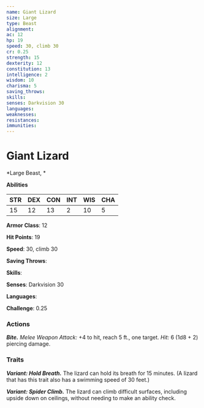 ```yaml
---
name: Giant Lizard
size: Large
type: Beast
alignment: 
ac: 12
hp: 19
speed: 30, climb 30
cr: 0.25
strength: 15
dexterity: 12
constitution: 13
intelligence: 2
wisdom: 10
charisma: 5
saving_throws: 
skills: 
senses: Darkvision 30
languages: 
weaknesses:
resistances:
immunities:
---
```


# Giant Lizard

*Large Beast, *

**Abilities**

| STR | DEX | CON | INT | WIS | CHA |
| --- | --- | --- | --- | --- | --- |
| 15 | 12 | 13 | 2 | 10 | 5 |

**Armor Class**: 12

**Hit Points**: 19

**Speed**: 30, climb 30

**Saving Throws**: 

**Skills**: 

**Senses**: Darkvision 30

**Languages**: 

**Challenge**: 0.25


### Actions
***Bite.*** *Melee Weapon Attack:* +4 to hit, reach 5 ft., one target. *Hit:* 6 (1d8 + 2) piercing damage.

### Traits
***Variant: Hold Breath.*** The lizard can hold its breath for 15 minutes. (A lizard that has this trait also has a swimming speed of 30 feet.)

***Variant: Spider Climb.*** The lizard can climb difficult surfaces, including upside down on ceilings, without needing to make an ability check.

